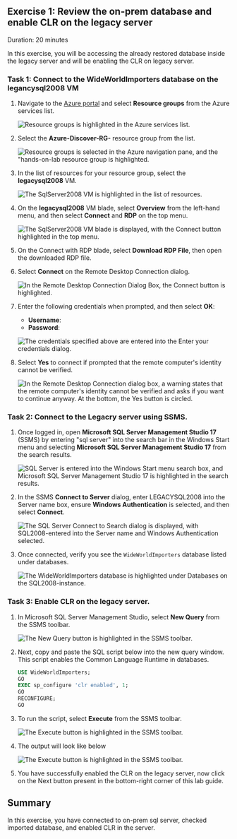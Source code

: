 ## Exercise 1: Review the on-prem database and enable CLR on the legacy server
Duration: 20 minutes

In this exercise, you will be accessing the already restored database inside the legacy server and will be enabling the CLR on legacy server.

### Task 1: Connect to the WideWorldImporters database on the legancysql2008 VM

1. Navigate to the [Azure portal](https://portal.azure.com) and select **Resource groups** from the Azure services list.

   ![Resource groups is highlighted in the Azure services list.](media/1.1.png "Azure services")

1. Select the **Azure-Discover-RG-<inject key="SUFFIX" enableCopy="false" />** resource group from the list.

   ![Resource groups is selected in the Azure navigation pane, and the "hands-on-lab resource group is highlighted.](./media/sad1.jpg "Resource groups list")

1. In the list of resources for your resource group, select the **legacysql2008** VM.

   ![The SqlServer2008 VM is highlighted in the list of resources.](media/1.3.png "Resource list")

1. On the **legacysql2008** VM blade, select **Overview** from the left-hand menu, and then select **Connect** and **RDP** on the top menu.

   ![The SqlServer2008 VM blade is displayed, with the Connect button highlighted in the top menu.](./media/1.4.png "Connect to SqlServer2008 VM")

1. On the Connect with RDP blade, select **Download RDP File**, then open the downloaded RDP file.
 
1. Select **Connect** on the Remote Desktop Connection dialog.

   ![In the Remote Desktop Connection Dialog Box, the Connect button is highlighted.](./media/1.5.png "Remote Desktop Connection dialog")

1. Enter the following credentials when prompted, and then select **OK**:

   - **Username**: **<inject key="SQL Server VM Username" enableCopy="false" />**
   - **Password**: **<inject key="SQL Server VM Password" enableCopy="false" />**

   ![The credentials specified above are entered into the Enter your credentials dialog.](media/1.6.png "Enter your credentials")

1. Select **Yes** to connect if prompted that the remote computer's identity cannot be verified.

   ![In the Remote Desktop Connection dialog box, a warning states that the remote computer's identity cannot be verified and asks if you want to continue anyway. At the bottom, the Yes button is circled.](./media/1.7.png "Remote Desktop Connection dialog")

### Task 2: Connect to the Legacry server using SSMS.

1. Once logged in, open **Microsoft SQL Server Management Studio 17** (SSMS) by entering "sql server" into the search bar in the Windows Start menu and selecting **Microsoft SQL Server Management Studio 17** from the search results.

   ![SQL Server is entered into the Windows Start menu search box, and Microsoft SQL Server Management Studio 17 is highlighted in the search results.](media/1.8.png "Windows start menu search")

1. In the SSMS **Connect to Server** dialog, enter LEGACYSQL2008 into the Server name box, ensure **Windows Authentication** is selected, and then select **Connect**.

   ![The SQL Server Connect to Search dialog is displayed, with SQL2008-entered into the Server name and Windows Authentication selected.](media/1.9.png "Connect to Server")

1. Once connected, verify you see the `WideWorldImporters` database listed under databases.

    ![The WideWorldImporters database is highlighted under Databases on the SQL2008-instance.](media/1.10.png "WideWorldImporters database")

### Task 3: Enable CLR on the legacy server.

1. In Microsoft SQL Server Management Studio, select **New Query** from the SSMS toolbar.

   ![The New Query button is highlighted in the SSMS toolbar.](media/1.11.png "SSMS Toolbar")
   
1. Next, copy and paste the SQL script below into the new query window. This script enables the Common Language Runtime in databases.

    ```sql
    USE WideWorldImporters;
    GO
    EXEC sp_configure 'clr enabled', 1;
    GO
    RECONFIGURE;
    GO
    ```

1. To run the script, select **Execute** from the SSMS toolbar.

   ![The Execute button is highlighted in the SSMS toolbar.](media/1.12.png "SSMS Toolbar")

1. The output will look like below

   ![The Execute button is highlighted in the SSMS toolbar.](media/1.175.png "SSMS Toolbar")
   
1. You have successfully enabled the CLR on the legacy server, now click on the Next button present in the bottom-right corner of this lab guide.

## Summary

In this exercise, you have connected to on-prem sql server, checked imported database, and enabled CLR in the server.
   
